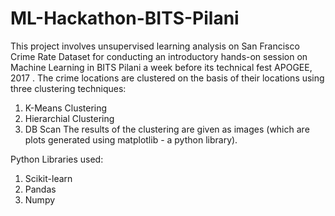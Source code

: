 # ML-Hackathon-BITS-Pilani
This project involves unsupervised learning analysis on San Francisco Crime Rate Dataset for conducting an introductory hands-on session on Machine Learning in BITS Pilani a week before its technical fest APOGEE, 2017 . The crime locations are clustered on the basis of their locations using three clustering techniques:
1. K-Means Clustering
2. Hierarchial Clustering
3. DB Scan
The results of the clustering are given as images (which are plots generated using matplotlib - a python library).

Python Libraries used:
1. Scikit-learn
2. Pandas
3. Numpy
